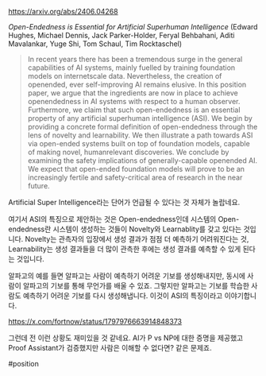 https://arxiv.org/abs/2406.04268

*Open-Endedness is Essential for Artificial Superhuman Intelligence* (Edward Hughes, Michael Dennis, Jack Parker-Holder, Feryal Behbahani, Aditi Mavalankar, Yuge Shi, Tom Schaul, Tim Rocktaschel)

> In recent years there has been a tremendous surge in the general capabilities of AI systems, mainly fuelled by training foundation models on internetscale data. Nevertheless, the creation of openended, ever self-improving AI remains elusive. In this position paper, we argue that the ingredients are now in place to achieve openendedness in AI systems with respect to a human observer. Furthermore, we claim that such open-endedness is an essential property of any artificial superhuman intelligence (ASI). We begin by providing a concrete formal definition of open-endedness through the lens of novelty and learnability. We then illustrate a path towards ASI via open-ended systems built on top of foundation models, capable of making novel, humanrelevant discoveries. We conclude by examining the safety implications of generally-capable openended AI. We expect that open-ended foundation models will prove to be an increasingly fertile and safety-critical area of research in the near future.

Artificial Super Intelligence라는 단어가 언급될 수 있다는 것 자체가 놀랍네요.

여기서 ASI의 특징으로 제안하는 것은 Open-endedness인데 시스템의 Open-endedness란 시스템이 생성하는 것들이 Novelty와 Learnablity를 갖고 있다는 것입니다. Novelty는 관측자의 입장에서 생성 결과가 점점 더 예측하기 어려워진다는 것, Learnability는 생성 결과들을 더 많이 관측한 후에는 생성 결과를 예측할 수 있게 된다는 것입니다.

알파고의 예를 들면 알파고는 사람이 예측하기 어려운 기보를 생성해내지만, 동시에 사람이 알파고의 기보를 통해 무언가를 배울 수 있죠. 그렇지만 알파고는 기보를 학습한 사람도 예측하기 어려운 기보를 다시 생성해냅니다. 이것이 ASI의 특징이라고 이야기합니다.

https://x.com/fortnow/status/1797976663914848373

그런데 전 이런 상황도 재미있을 것 같네요. AI가 P vs NP에 대한 증명을 제공했고 Proof Assistant가 검증했지만 사람은 이해할 수 없다면? 같은 문제죠.

#position